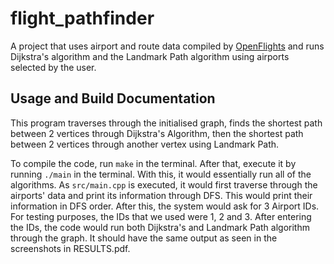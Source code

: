 # flight_pathfinder

A project that uses airport and route data compiled by [OpenFlights](https://openflights.org/data.html) and runs Dijkstra's algorithm and the Landmark Path algorithm using airports selected by the user.

## Usage and Build Documentation
This program traverses through the initialised graph, finds the shortest path between 2 vertices through Dijkstra's Algorithm, then the shortest path between 2 vertices through another vertex using Landmark Path.

To compile the code, run `make` in the terminal. After that, execute it by running `./main` in the terminal. With this, it would essentially run all of the algorithms. As `src/main.cpp` is executed, it would first traverse through the airports' data and print its information through DFS. This would print their information in DFS order. After this, the system would ask for 3 Airport IDs. For testing purposes, the IDs that we used were 1, 2 and 3. After entering the IDs, the code would run both Dijkstra's and Landmark Path algorithm through the graph. It should have the same output as seen in the screenshots in RESULTS.pdf.
